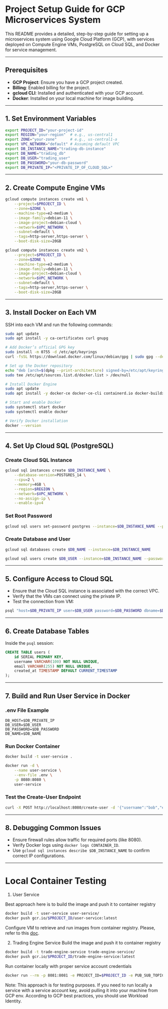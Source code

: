 # Project Setup Guide for GCP Microservices System

This README provides a detailed, step-by-step guide for setting up a microservices system using Google Cloud Platform (GCP), with services deployed on Compute Engine VMs, PostgreSQL on Cloud SQL, and Docker for service management.

---

## **Prerequisites**

- **GCP Project**: Ensure you have a GCP project created.
- **Billing**: Enabled billing for the project.
- **gcloud CLI**: Installed and authenticated with your GCP account.
- **Docker**: Installed on your local machine for image building.

---

## **1. Set Environment Variables**

```bash
export PROJECT_ID="your-project-id"
export REGION="your-region"  # e.g., us-central1
export ZONE="your-zone"      # e.g., us-central1-a
export VPC_NETWORK="default" # Assuming default VPC
export DB_INSTANCE_NAME="trading-db-instance"
export DB_NAME="trading_db"
export DB_USER="trading_user"
export DB_PASSWORD="your-db-password"
export DB_PRIVATE_IP="<PRIVATE_IP_OF_CLOUD_SQL>"
```

---

## **2. Create Compute Engine VMs**

```bash
gcloud compute instances create vm1 \
    --project=$PROJECT_ID \
    --zone=$ZONE \
    --machine-type=e2-medium \
    --image-family=debian-11 \
    --image-project=debian-cloud \
    --network=$VPC_NETWORK \
    --subnet=default \
    --tags=http-server,https-server \
    --boot-disk-size=20GB

gcloud compute instances create vm2 \
    --project=$PROJECT_ID \
    --zone=$ZONE \
    --machine-type=e2-medium \
    --image-family=debian-11 \
    --image-project=debian-cloud \
    --network=$VPC_NETWORK \
    --subnet=default \
    --tags=http-server,https-server \
    --boot-disk-size=20GB
```

---

## **3. Install Docker on Each VM**

SSH into each VM and run the following commands:

```bash
sudo apt update
sudo apt install -y ca-certificates curl gnupg

# Add Docker’s official GPG key
sudo install -m 0755 -d /etc/apt/keyrings
curl -fsSL https://download.docker.com/linux/debian/gpg | sudo gpg --dearmor -o /etc/apt/keyrings/docker.gpg

# Set up the Docker repository
echo "deb [arch=$(dpkg --print-architecture) signed-by=/etc/apt/keyrings/docker.gpg] https://download.docker.com/linux/debian $(lsb_release -cs) stable" | \
sudo tee /etc/apt/sources.list.d/docker.list > /dev/null

# Install Docker Engine
sudo apt update
sudo apt install -y docker-ce docker-ce-cli containerd.io docker-buildx-plugin docker-compose-plugin

# Start and enable Docker
sudo systemctl start docker
sudo systemctl enable docker

# Verify Docker installation
docker --version
```

---

## **4. Set Up Cloud SQL (PostgreSQL)**

### Create Cloud SQL Instance
```bash
gcloud sql instances create $DB_INSTANCE_NAME \
    --database-version=POSTGRES_14 \
    --cpu=2 \
    --memory=4GB \
    --region=$REGION \
    --network=$VPC_NETWORK \
    --no-assign-ip \
    --enable-ipv4
```

### Set Root Password
```bash
gcloud sql users set-password postgres --instance=$DB_INSTANCE_NAME --password=$DB_PASSWORD
```

### Create Database and User
```bash
gcloud sql databases create $DB_NAME --instance=$DB_INSTANCE_NAME

gcloud sql users create $DB_USER --instance=$DB_INSTANCE_NAME --password=$DB_PASSWORD
```

---

## **5. Configure Access to Cloud SQL**

- Ensure that the Cloud SQL instance is associated with the correct VPC.
- Verify that the VMs can connect using the private IP.
- Test the connection from VM:

```bash
psql "host=$DB_PRIVATE_IP user=$DB_USER password=$DB_PASSWORD dbname=$DB_NAME sslmode=disable"
```

---

## **6. Create Database Tables**

Inside the `psql` session:

```sql
CREATE TABLE users (
    id SERIAL PRIMARY KEY,
    username VARCHAR(100) NOT NULL UNIQUE,
    email VARCHAR(255) NOT NULL UNIQUE,
    created_at TIMESTAMP DEFAULT CURRENT_TIMESTAMP
);
```

---

## **7. Build and Run User Service in Docker**

### .env File Example
```env
DB_HOST=$DB_PRIVATE_IP
DB_USER=$DB_USER
DB_PASSWORD=$DB_PASSWORD
DB_NAME=$DB_NAME
```

### Run Docker Container

```bash
docker build -t user-service .

docker run -d \
    --name user-service \
    --env-file .env \
    -p 8080:8080 \
    user-service
```

### Test the Create-User Endpoint
```bash
curl -X POST http://localhost:8080/create-user -d '{"username":"bob","email":"bob@example.com"}' -H "Content-Type: application/json"
```

---

## **8. Debugging Common Issues**
- Ensure firewall rules allow traffic for required ports (like 8080).
- Verify Docker logs using `docker logs CONTAINER_ID`.
- Use `gcloud sql instances describe $DB_INSTANCE_NAME` to confirm correct IP configurations.

---

# Local Container Testing

1. User Service

Best approach here is to build the image and push it to container registry

```bash
docker build -t user-service user-service/
docker push gcr.io/$PROJECT_ID/user-service:latest
```

Configure VM to retrieve and run images from container registry. Please, refer to this [doc](docs/vm-configure-iam.md).

2. Trading Engine Service
Build the image and push it to container registry

```bash
docker build -t trade-engine-service trade-engine-service/
docker push gcr.io/$PROJECT_ID/trade-engine-service:latest
```

Run container locally with proper service account credentials

```bash
docker run --rm -p 8081:8081 -e PROJECT_ID=$PROJECT_ID -e PUB_SUB_TOPIC=$TOPIC_ID -e GOOGLE_APPLICATION_CREDENTIALS="/gcp-auth/key.json" -v $ABSOLUTE_PATH_KEY:/gcp-auth/key.json:ro trade-engine-service
```

Note: This approach is for testing purposes. If you need to run locally a service with a service account key, avoid pulling it into your machine from GCP env. According to GCP best practices, you should use Workload Identity.
